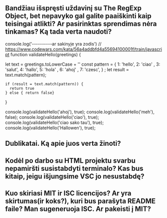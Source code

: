 ## Bandžiau išspręsti uždavinį su The RegExp Object, bet nepavyko gal galite paaiškinti kaip teisingai atlikti? Ar pasirinktas sprendimas nėra tinkamas? Ką tada verta naudoti? 
console.log('----------ar sakinyje yra zodis')
// https://www.codewars.com/kata/56a4addbfd4a55694100001f/train/javascript
function validateHello(greetings) {

  let text = greetings.toLowerCase + ''
  const pattern = {
    1: 'hello',
    2: 'ciao' ,
    3: 'salut',
    4: 'hallo',
    5: 'hola' ,
    6: 'ahoj' ,
    7: 'czesc',
  }
  ;
    let result = text.match(pattern);

    if (result = text.match(pattern)) {
      return true
    } else { return false}
}

console.log(validateHello('ahoj'), true);
console.log(validateHello('meh'), false);
console.log(validateHello('ciao'), true);
console.log(validateHello('ciao sako tau'), true);
console.log(validateHello('Hallowen'), true);

## Dublikatai. Ką apie juos verta žinoti?

## Kodėl po darbo su HTML projektu svarbu nepamiršti susistabdyti terminalo? Kas bus kitaip, jeigu išjungsime VSC jo nesustabdę?

## Kuo skiriasi MIT ir ISC licencijos? Ar yra skirtumas(ir koks?), kuri bus parašyta README faile? Man sugeneruoja ISC. Ar pakeisti į MIT?
